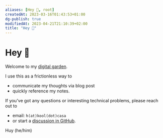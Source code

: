 ```yaml
---
aliases: [Hey 👋, root]
createdAt: 2023-03-16T01:43:53+01:00
dg-publish: true
modifiedAt: 2023-04-21T21:10:39+02:00
title: "Hey 👋"
---
```

# Hey 👋

Welcome to my [digital garden](https://maggieappleton.com/garden-history).

I use this as a frictionless way to

- communicate my thoughts via blog post
- quickly reference my notes.

If you've got any questions or interesting technical problems, please reach out to

- email: `h(at)kool(dot)casa`
- or start a [discussion in GitHub](https://github.com/h7b/h7b-dendron-netlify/discussions/1).

Huy (he/him)